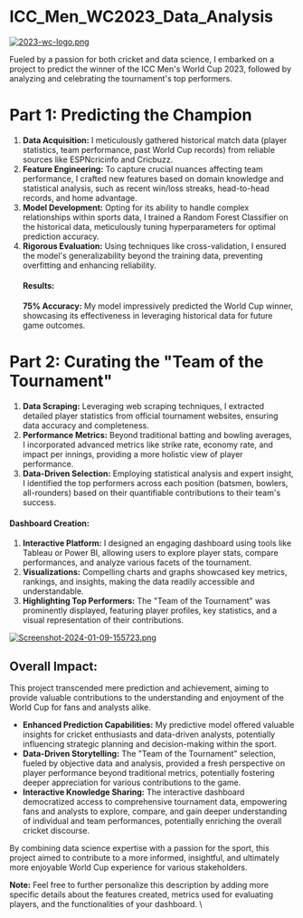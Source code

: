 # ICC_Men_WC2023_Data_Analysis

[![2023-wc-logo.png](https://i.postimg.cc/6pxppx75/2023-wc-logo.png)](https://postimg.cc/Lnvpx7Br)

Fueled by a passion for both cricket and data science, I embarked on a project to predict the winner of the ICC Men's World Cup 2023, followed by analyzing and celebrating the tournament's top performers.

<h1>Part 1: Predicting the Champion</h1>
<ol>
<li><strong>Data Acquisition:</strong> I meticulously gathered historical match data (player statistics, team performance, past World Cup records) from reliable sources like ESPNcricinfo and Cricbuzz.</li>
<li><strong>Feature Engineering:</strong> To capture crucial nuances affecting team performance, I crafted new features based on domain knowledge and statistical analysis, such as recent win/loss streaks, head-to-head records, and home advantage.</li>
<li><strong>Model Development:</strong> Opting for its ability to handle complex relationships within sports data, I trained a Random Forest Classifier on the historical data, meticulously tuning hyperparameters for optimal prediction accuracy.</li>
<li><strong>Rigorous Evaluation:</strong> Using techniques like cross-validation, I ensured the model's generalizability beyond the training data, preventing overfitting and enhancing reliability.</li>

<h4>Results:</h4>
<strong>75% Accuracy:</strong> My model impressively predicted the World Cup winner, showcasing its effectiveness in leveraging historical data for future game outcomes.  
</ol>


<h1>Part 2: Curating the "Team of the Tournament"</h1>
<ol>
<li><strong>Data Scraping:</strong> Leveraging web scraping techniques, I extracted detailed player statistics from official tournament websites, ensuring data accuracy and completeness.</li>
<li><strong>Performance Metrics:</strong> Beyond traditional batting and bowling averages, I incorporated advanced metrics like strike rate, economy rate, and impact per innings, providing a more holistic view of player performance.</li>
<li><strong>Data-Driven Selection:</strong> Employing statistical analysis and expert insight, I identified the top performers across each position (batsmen, bowlers, all-rounders) based on their quantifiable contributions to their team's success.</li>
</ol>

<h4>Dashboard Creation:</h4>
<ol>
<li><strong>Interactive Platform:</strong> I designed an engaging dashboard using tools like Tableau or Power BI, allowing users to explore player stats, compare performances, and analyze various facets of the tournament.</li>
<li><strong>Visualizations:</strong> Compelling charts and graphs showcased key metrics, rankings, and insights, making the data readily accessible and understandable.</li>
<li><strong>Highlighting Top Performers:</strong> The "Team of the Tournament" was prominently displayed, featuring player profiles, key statistics, and a visual representation of their contributions.</li>
</ol>

[![Screenshot-2024-01-09-155723.png](https://i.postimg.cc/MH7STf2t/Screenshot-2024-01-09-155723.png)](https://postimg.cc/0Ky3XQNJ)

<h2>Overall Impact:</h2>
This project transcended mere prediction and achievement, aiming to provide valuable contributions to the understanding and enjoyment of the World Cup for fans and analysts alike.
<ul>
<li><strong>Enhanced Prediction Capabilities:</strong> My predictive model offered valuable insights for cricket enthusiasts and data-driven analysts, potentially influencing strategic planning and decision-making within the sport.</li>
<li><strong>Data-Driven Storytelling:</strong> The "Team of the Tournament" selection, fueled by objective data and analysis, provided a fresh perspective on player performance beyond traditional metrics, potentially fostering deeper appreciation for various contributions to the game.</li>
<li><strong>Interactive Knowledge Sharing:</strong> The interactive dashboard democratized access to comprehensive tournament data, empowering fans and analysts to explore, compare, and gain deeper understanding of individual and team performances, potentially enriching the overall cricket discourse.</li>
</ul>

By combining data science expertise with a passion for the sport, this project aimed to contribute to a more informed, insightful, and ultimately more enjoyable World Cup experience for various stakeholders.

<p>
<strong>Note:</strong> Feel free to further personalize this description by adding more specific details about the features created, metrics used for evaluating players, and the functionalities of your dashboard. \
</p>
